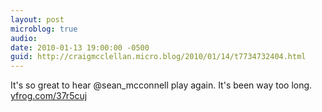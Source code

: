 ```yaml
---
layout: post
microblog: true
audio: 
date: 2010-01-13 19:00:00 -0500
guid: http://craigmcclellan.micro.blog/2010/01/14/t7734732404.html
---
```

It's so great to hear @sean_mcconnell play again. It's been way too long.  [yfrog.com/37r5cuj](http://yfrog.com/37r5cuj)

